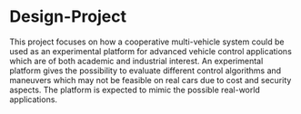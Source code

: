 Design-Project
==============

This project focuses on how a cooperative multi-vehicle system could be used as an experimental platform for advanced vehicle control applications which are of both academic and industrial interest. An experimental platform gives the possibility to evaluate different control algorithms and maneuvers which may not be feasible on real cars due to cost and security aspects. The platform is expected to mimic the possible real-world applications.

